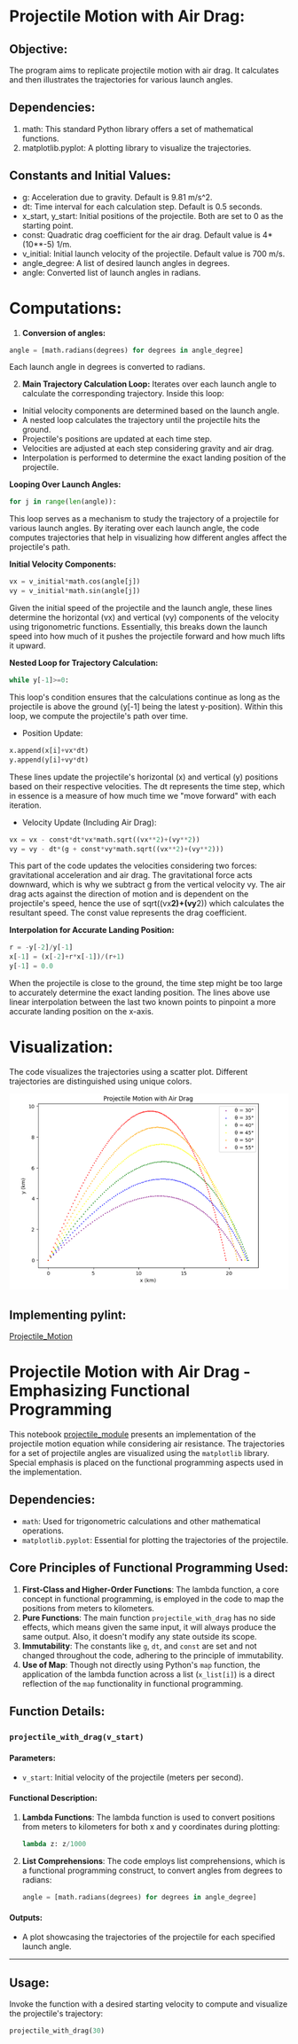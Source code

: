 # Projectile Motion with Air Drag:

## Objective:
The program aims to replicate projectile motion with air drag. It calculates and then illustrates the trajectories for various launch angles.

## Dependencies:
1. math: This standard Python library offers a set of mathematical functions.
1. matplotlib.pyplot: A plotting library to visualize the trajectories.

## Constants and Initial Values:

- g: Acceleration due to gravity. Default is 9.81 m/s^2.
- dt: Time interval for each calculation step. Default is 0.5 seconds.
- x_start, y_start: Initial positions of the projectile. Both are set to 0 as the starting point.
- const: Quadratic drag coefficient for the air drag. Default value is 4*(10**-5) 1/m.
- v_initial: Initial launch velocity of the projectile. Default value is 700 m/s.
- angle_degree: A list of desired launch angles in degrees.
- angle: Converted list of launch angles in radians.

# Computations:

1. **Conversion of angles:**
```python
angle = [math.radians(degrees) for degrees in angle_degree]
```
Each launch angle in degrees is converted to radians.

2. **Main Trajectory Calculation Loop:**
Iterates over each launch angle to calculate the corresponding trajectory. Inside this loop:

- Initial velocity components are determined based on the launch angle.
- A nested loop calculates the trajectory until the projectile hits the ground.
- Projectile's positions are updated at each time step.
- Velocities are adjusted at each step considering gravity and air drag.
- Interpolation is performed to determine the exact landing position of the projectile.

**Looping Over Launch Angles:**
```python
for j in range(len(angle)):
```
This loop serves as a mechanism to study the trajectory of a projectile for various launch angles. By iterating over each launch angle, the code computes trajectories that help in visualizing how different angles affect the projectile's path.

**Initial Velocity Components:**
```python
vx = v_initial*math.cos(angle[j])
vy = v_initial*math.sin(angle[j])
```
Given the initial speed of the projectile and the launch angle, these lines determine the horizontal (vx) and vertical (vy) components of the velocity using trigonometric functions. Essentially, this breaks down the launch speed into how much of it pushes the projectile forward and how much lifts it upward.

**Nested Loop for Trajectory Calculation:**
```python
while y[-1]>=0:
```
This loop's condition ensures that the calculations continue as long as the projectile is above the ground (y[-1] being the latest y-position). Within this loop, we compute the projectile's path over time.

- Position Update:
```python
x.append(x[i]+vx*dt)
y.append(y[i]+vy*dt)
```
These lines update the projectile's horizontal (x) and vertical (y) positions based on their respective velocities. The dt represents the time step, which in essence is a measure of how much time we "move forward" with each iteration.

- Velocity Update (Including Air Drag):
```python
vx = vx - const*dt*vx*math.sqrt((vx**2)+(vy**2))
vy = vy - dt*(g + const*vy*math.sqrt((vx**2)+(vy**2)))
```
This part of the code updates the velocities considering two forces: gravitational acceleration and air drag. The gravitational force acts downward, which is why we subtract g from the vertical velocity vy. The air drag acts against the direction of motion and is dependent on the projectile's speed, hence the use of sqrt((vx**2)+(vy**2)) which calculates the resultant speed. The const value represents the drag coefficient.

**Interpolation for Accurate Landing Position:**
```python
r = -y[-2]/y[-1]
x[-1] = (x[-2]+r*x[-1])/(r+1)
y[-1] = 0.0
```
When the projectile is close to the ground, the time step might be too large to accurately determine the exact landing position. The lines above use linear interpolation between the last two known points to pinpoint a more accurate landing position on the x-axis.

# Visualization:
The code visualizes the trajectories using a scatter plot. Different trajectories are distinguished using unique colors. 

![Projectile_motion_with_air_drag](projectile_motion_with_air_drag.png)

## Implementing pylint:

[Projectile_Motion](https://colab.research.google.com/drive/1LmtiwLG57bR6BSk1yL-Y8sUrGWs1CedB?usp=sharing)

# Projectile Motion with Air Drag - Emphasizing Functional Programming

This notebook [projectile_module](projectile_module.py) presents an implementation of the projectile motion equation while considering air resistance. The trajectories for a set of projectile angles are visualized using the `matplotlib` library. Special emphasis is placed on the functional programming aspects used in the implementation.

## Dependencies:

- `math`: Used for trigonometric calculations and other mathematical operations.
- `matplotlib.pyplot`: Essential for plotting the trajectories of the projectile.

## Core Principles of Functional Programming Used:

1. **First-Class and Higher-Order Functions**: The lambda function, a core concept in functional programming, is employed in the code to map the positions from meters to kilometers.
2. **Pure Functions**: The main function `projectile_with_drag` has no side effects, which means given the same input, it will always produce the same output. Also, it doesn't modify any state outside its scope.
3. **Immutability**: The constants like `g`, `dt`, and `const` are set and not changed throughout the code, adhering to the principle of immutability.
4. **Use of Map**: Though not directly using Python's `map` function, the application of the lambda function across a list (`x_list[i]`) is a direct reflection of the `map` functionality in functional programming.

## Function Details:

### `projectile_with_drag(v_start)`

#### Parameters:
- `v_start`: Initial velocity of the projectile (meters per second).

#### Functional Description:

1. **Lambda Functions**: The lambda function is used to convert positions from meters to kilometers for both x and y coordinates during plotting:
    ```python
    lambda z: z/1000
    ```
2. **List Comprehensions**: The code employs list comprehensions, which is a functional programming construct, to convert angles from degrees to radians:
    ```python
    angle = [math.radians(degrees) for degrees in angle_degree]
    ```

#### Outputs:

- A plot showcasing the trajectories of the projectile for each specified launch angle.

---

## Usage:

Invoke the function with a desired starting velocity to compute and visualize the projectile's trajectory:
```python
projectile_with_drag(30)
